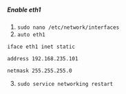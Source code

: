 ##### Enable eth1
1. `sudo nano /etc/network/interfaces`
2. `auto eth1`

`iface eth1 inet static` 

`address 192.168.235.101` 

`netmask 255.255.255.0` 

3. `sudo service networking restart`
